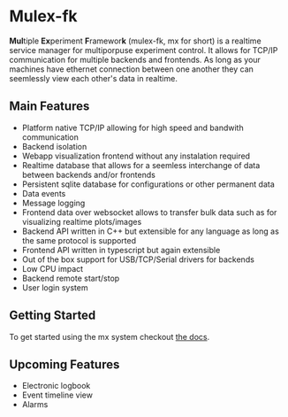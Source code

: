 # Mulex-fk

**Mul**tiple **Ex**periment **F**ramewor**k** (mulex-fk, mx for short) is a realtime service manager for multiporpuse experiment control. It allows for TCP/IP communication
for multiple backends and frontends. As long as your machines have ethernet connection between one another they can seemlessly view each other's data in realtime.

## Main Features

- Platform native TCP/IP allowing for high speed and bandwith communication
- Backend isolation
- Webapp visualization frontend without any instalation required
- Realtime database that allows for a seemless interchange of data between backends and/or frontends
- Persistent sqlite database for configurations or other permanent data
- Data events
- Message logging
- Frontend data over websocket allows to transfer bulk data such as for visualizing realtime plots/images
- Backend API written in C++ but extensible for any language as long as the same protocol is supported
- Frontend API written in typescript but again extensible
- Out of the box support for USB/TCP/Serial drivers for backends
- Low CPU impact
- Backend remote start/stop
- User login system

## Getting Started
To get started using the mx system checkout [the docs](https://lprimemaster.github.io/mulex-fk/).

## Upcoming Features

- Electronic logbook
- Event timeline view
- Alarms
